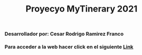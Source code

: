 <!DOCTYPE html>
<html lang="en">
  <head>
    <meta charset="utf-8" />
    <meta name="viewport" content="width=device-width, initial-scale=1" />    
  </head>
  <body>
      <header>
         <h1 style='text-align:center'> Proyecyo MyTinerary 2021 </h1>
      </header>
      <section>
         <h3>Desarrollador por: Cesar Rodrigo Ramirez Franco</h3>
         <h3>Para acceder a la web hacer click en el siguiente <a href='https://mytineraryramirez.herokuapp.com' target='_blank'>Link</a> <a></a></h3>
      </section>      
  </body>
</html>